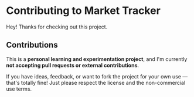 # Contributing to Market Tracker

Hey! Thanks for checking out this project.

## Contributions

This is a **personal learning and experimentation project**, and I'm currently **not accepting pull requests or external contributions**.

If you have ideas, feedback, or want to fork the project for your own use — that's totally fine! Just please respect the license and the non-commercial use terms.

